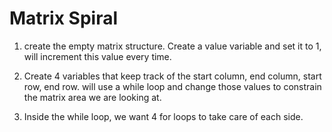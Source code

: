 # Matrix Spiral

1. create the empty matrix structure. Create a value variable and set it to 1, will increment this value every time.

2. Create 4 variables that keep track of the start column, end column, start row, end row. will use a while loop and change those values to constrain the matrix area we are looking at.

3. Inside the while loop, we want 4 for loops to take care of each side.